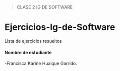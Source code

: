 
>CLASE 2 IG DE SOFTWARE

# Ejercicios-Ig-de-Software
Lista de ejercicios resueltos

#### Nombre de estudiante 
-Francisca Karine Huaique Garrido.
